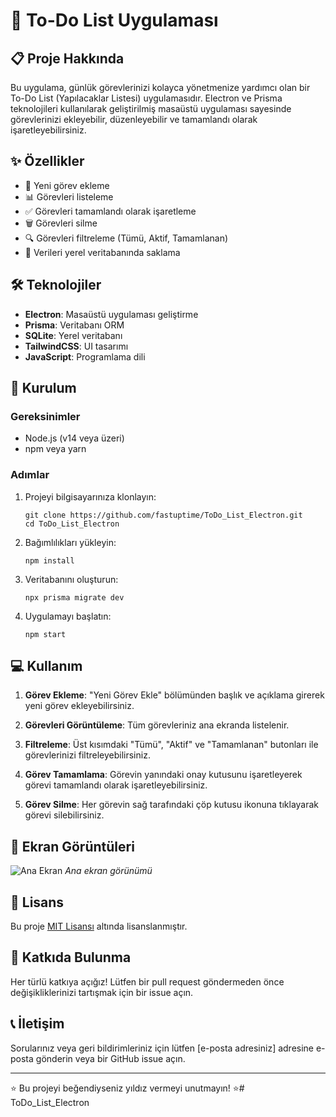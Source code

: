 # 📝 To-Do List Uygulaması

## 📋 Proje Hakkında

Bu uygulama, günlük görevlerinizi kolayca yönetmenize yardımcı olan bir To-Do List (Yapılacaklar Listesi) uygulamasıdır. Electron ve Prisma teknolojileri kullanılarak geliştirilmiş masaüstü uygulaması sayesinde görevlerinizi ekleyebilir, düzenleyebilir ve tamamlandı olarak işaretleyebilirsiniz.

## ✨ Özellikler

- 📌 Yeni görev ekleme
- 📊 Görevleri listeleme
- ✅ Görevleri tamamlandı olarak işaretleme
- 🗑️ Görevleri silme
- 🔍 Görevleri filtreleme (Tümü, Aktif, Tamamlanan)
- 💾 Verileri yerel veritabanında saklama

## 🛠️ Teknolojiler

- **Electron**: Masaüstü uygulaması geliştirme
- **Prisma**: Veritabanı ORM
- **SQLite**: Yerel veritabanı
- **TailwindCSS**: UI tasarımı
- **JavaScript**: Programlama dili

## 🚀 Kurulum

### Gereksinimler

- Node.js (v14 veya üzeri)
- npm veya yarn

### Adımlar

1. Projeyi bilgisayarınıza klonlayın:
   ```
   git clone https://github.com/fastuptime/ToDo_List_Electron.git
   cd ToDo_List_Electron
   ```

2. Bağımlılıkları yükleyin:
   ```
   npm install
   ```

3. Veritabanını oluşturun:
   ```
   npx prisma migrate dev
   ```

4. Uygulamayı başlatın:
   ```
   npm start
   ```

## 💻 Kullanım

1. **Görev Ekleme**: "Yeni Görev Ekle" bölümünden başlık ve açıklama girerek yeni görev ekleyebilirsiniz.

2. **Görevleri Görüntüleme**: Tüm görevleriniz ana ekranda listelenir.

3. **Filtreleme**: Üst kısımdaki "Tümü", "Aktif" ve "Tamamlanan" butonları ile görevlerinizi filtreleyebilirsiniz.

4. **Görev Tamamlama**: Görevin yanındaki onay kutusunu işaretleyerek görevi tamamlandı olarak işaretleyebilirsiniz.

5. **Görev Silme**: Her görevin sağ tarafındaki çöp kutusu ikonuna tıklayarak görevi silebilirsiniz.

## 📸 Ekran Görüntüleri

![Ana Ekran](https://github.com/user-attachments/assets/28b12424-1dd1-47c3-9217-5a23284fa1ee)
*Ana ekran görünümü*

## 📄 Lisans

Bu proje [MIT Lisansı](LICENSE) altında lisanslanmıştır.

## 🤝 Katkıda Bulunma

Her türlü katkıya açığız! Lütfen bir pull request göndermeden önce değişikliklerinizi tartışmak için bir issue açın.

## 📞 İletişim

Sorularınız veya geri bildirimleriniz için lütfen [e-posta adresiniz] adresine e-posta gönderin veya bir GitHub issue açın.

---

⭐️ Bu projeyi beğendiyseniz yıldız vermeyi unutmayın! ⭐️# ToDo_List_Electron
#
